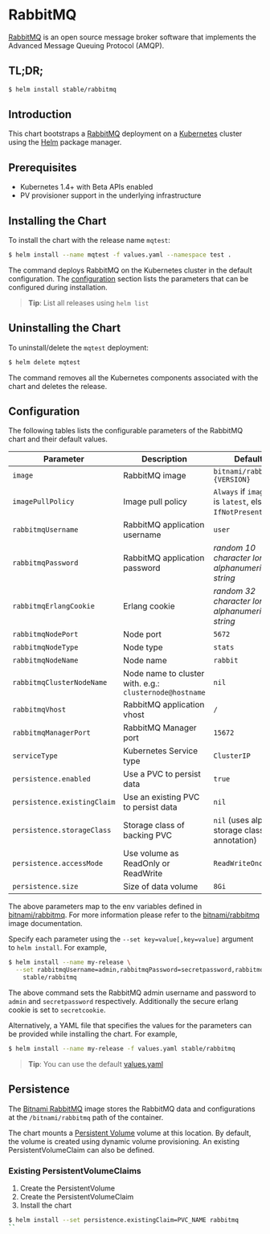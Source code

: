 # RabbitMQ

[RabbitMQ](https://www.rabbitmq.com/) is an open source message broker software that implements the Advanced Message Queuing Protocol (AMQP).

## TL;DR;

```bash
$ helm install stable/rabbitmq
```

## Introduction

This chart bootstraps a [RabbitMQ](https://github.com/bitnami/bitnami-docker-rabbitmq) deployment on a [Kubernetes](http://kubernetes.io) cluster using the [Helm](https://helm.sh) package manager.

## Prerequisites

- Kubernetes 1.4+ with Beta APIs enabled
- PV provisioner support in the underlying infrastructure

## Installing the Chart

To install the chart with the release name `mqtest`:

```bash
$ helm install --name mqtest -f values.yaml --namespace test .
```

The command deploys RabbitMQ on the Kubernetes cluster in the default configuration. The [configuration](#configuration) section lists the parameters that can be configured during installation.

> **Tip**: List all releases using `helm list`

## Uninstalling the Chart

To uninstall/delete the `mqtest` deployment:

```bash
$ helm delete mqtest
```

The command removes all the Kubernetes components associated with the chart and deletes the release.

## Configuration

The following tables lists the configurable parameters of the RabbitMQ chart and their default values.

| Parameter                   | Description                              | Default                                  |
| --------------------------- | ---------------------------------------- | ---------------------------------------- |
| `image`                     | RabbitMQ image                           | `bitnami/rabbitmq:{VERSION}`             |
| `imagePullPolicy`           | Image pull policy                        | `Always` if `imageTag` is `latest`, else `IfNotPresent`. |
| `rabbitmqUsername`          | RabbitMQ application username            | `user`                                   |
| `rabbitmqPassword`          | RabbitMQ application password            | _random 10 character long alphanumeric string_ |
| `rabbitmqErlangCookie`      | Erlang cookie                            | _random 32 character long alphanumeric string_ |
| `rabbitmqNodePort`          | Node port                                | `5672`                                   |
| `rabbitmqNodeType`          | Node type                                | `stats`                                  |
| `rabbitmqNodeName`          | Node name                                | `rabbit`                                 |
| `rabbitmqClusterNodeName`   | Node name to cluster with. e.g.: `clusternode@hostname` | `nil`                                    |
| `rabbitmqVhost`             | RabbitMQ application vhost               | `/`                                      |
| `rabbitmqManagerPort`       | RabbitMQ Manager port                    | `15672`                                  |
| `serviceType`               | Kubernetes Service type                  | `ClusterIP`                              |
| `persistence.enabled`       | Use a PVC to persist data                | `true`                                   |
| `persistence.existingClaim` | Use an existing PVC to persist data      | `nil`                                    |
| `persistence.storageClass`  | Storage class of backing PVC             | `nil` (uses alpha storage class annotation) |
| `persistence.accessMode`    | Use volume as ReadOnly or ReadWrite      | `ReadWriteOnce`                          |
| `persistence.size`          | Size of data volume                      | `8Gi`                                    |

The above parameters map to the env variables defined in [bitnami/rabbitmq](http://github.com/bitnami/bitnami-docker-rabbitmq). For more information please refer to the [bitnami/rabbitmq](http://github.com/bitnami/bitnami-docker-rabbitmq) image documentation.

Specify each parameter using the `--set key=value[,key=value]` argument to `helm install`. For example,

```bash
$ helm install --name my-release \
  --set rabbitmqUsername=admin,rabbitmqPassword=secretpassword,rabbitmqErlangCookie=secretcookie \
    stable/rabbitmq
```

The above command sets the RabbitMQ admin username and password to `admin` and `secretpassword` respectively. Additionally the secure erlang cookie is set to `secretcookie`.

Alternatively, a YAML file that specifies the values for the parameters can be provided while installing the chart. For example,

```bash
$ helm install --name my-release -f values.yaml stable/rabbitmq
```

> **Tip**: You can use the default [values.yaml](values.yaml)

## Persistence

The [Bitnami RabbitMQ](https://github.com/bitnami/bitnami-docker-rabbitmq) image stores the RabbitMQ data and configurations at the `/bitnami/rabbitmq` path of the container.

The chart mounts a [Persistent Volume](http://kubernetes.io/docs/user-guide/persistent-volumes/) volume at this location. By default, the volume is created using dynamic volume provisioning. An existing PersistentVolumeClaim can also be defined.


### Existing PersistentVolumeClaims

1. Create the PersistentVolume
2. Create the PersistentVolumeClaim
3. Install the chart
```bash
$ helm install --set persistence.existingClaim=PVC_NAME rabbitmq
``

```